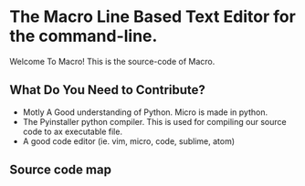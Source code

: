 # The Macro Line Based Text Editor for the command-line.
Welcome To Macro! This is the source-code of Macro.
## What Do You Need to Contribute?
* Motly A Good understanding of Python. Micro is made in python.
* The Pyinstaller python compiler. This is used for compiling our source code to ax executable file.
* A good code editor (ie. vim, micro, code, sublime, atom)
## Source code map

